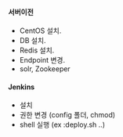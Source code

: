 ####  서버이전
* CentOS 설치.
* DB 설치.
* Redis 설치.
* Endpoint 변경.
* solr, Zookeeper

#### Jenkins
* 설치
* 권한 변경 (config 폴더, chmod)
* shell 실행 (ex :deploy.sh ..)
